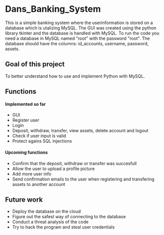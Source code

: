 # Dans_Banking_System
This is a simple banking system where the userinformation is stored on a database which is utalizing MySQL. The GUI was created using the python library tkinter and the database is handled with MySQL. To run the code you need a database in MySQL named "root" with the password "root". The database should have the columns: id_accounts, username, password, assets.

## Goal of this project
To better understand how to use and implement Python with MySQL.

## Functions
#### Implemented so far
- GUI
- Register user
- Login
- Deposit, withdraw, transfer, view assets, delete account and logout
- Check if user input is valid
- Protect agains SQL injections

#### Upcoming functions
- Confirm that the deposit, withdraw or transfer was succesfull
- Allow the user to upload a profile picture
- Add more user info
- Send confirmation emails to the user when registering and transfering assets to another account

## Future work
- Deploy the database on the cloud
- Figure out the safest way of connecting to the database
- Conduct a threat analysis of the code
- Try to hack the program and steal user credentials
